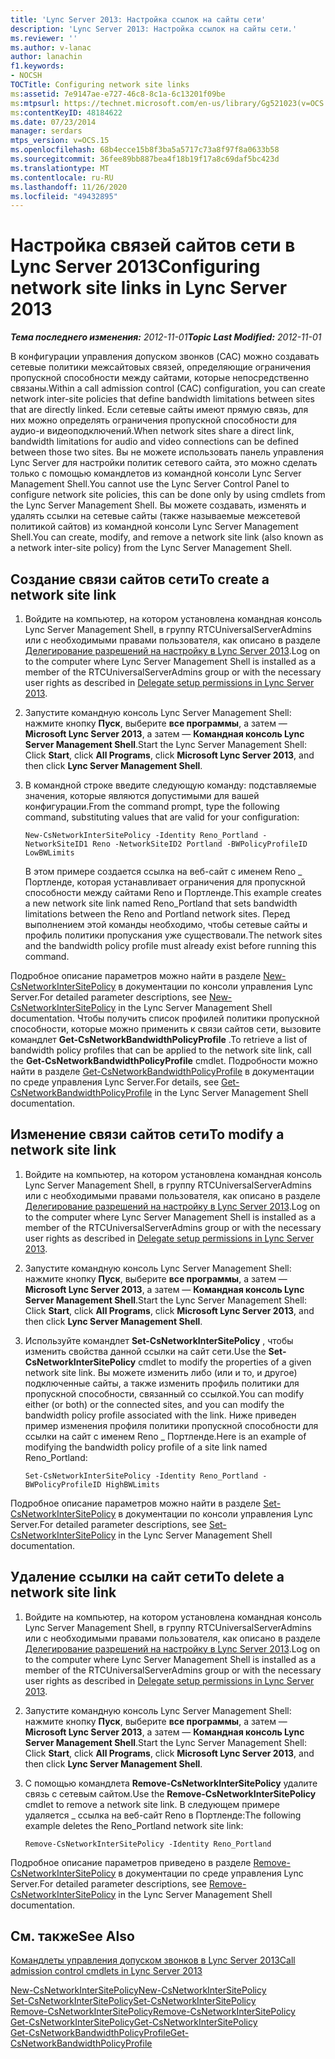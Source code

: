```yaml
---
title: 'Lync Server 2013: Настройка ссылок на сайты сети'
description: 'Lync Server 2013: Настройка ссылок на сайты сети.'
ms.reviewer: ''
ms.author: v-lanac
author: lanachin
f1.keywords:
- NOCSH
TOCTitle: Configuring network site links
ms:assetid: 7e9147ae-e727-46c8-8c1a-6c13201f09be
ms:mtpsurl: https://technet.microsoft.com/en-us/library/Gg521023(v=OCS.15)
ms:contentKeyID: 48184622
ms.date: 07/23/2014
manager: serdars
mtps_version: v=OCS.15
ms.openlocfilehash: 68b4ecce15b8f3ba5a5717c73a8f97f8a0633b58
ms.sourcegitcommit: 36fee89bb887bea4f18b19f17a8c69daf5bc423d
ms.translationtype: MT
ms.contentlocale: ru-RU
ms.lasthandoff: 11/26/2020
ms.locfileid: "49432895"
---
```

# <a name="configuring-network-site-links-in-lync-server-2013"></a><span data-ttu-id="c0ab2-103">Настройка связей сайтов сети в Lync Server 2013</span><span class="sxs-lookup"><span data-stu-id="c0ab2-103">Configuring network site links in Lync Server 2013</span></span>

<div data-xmlns="http://www.w3.org/1999/xhtml">

<div class="topic" data-xmlns="http://www.w3.org/1999/xhtml" data-msxsl="urn:schemas-microsoft-com:xslt" data-cs="https://msdn.microsoft.com/">

<div data-asp="https://msdn2.microsoft.com/asp">



</div>

<div id="mainSection">

<div id="mainBody"><span data-ttu-id="c0ab2-104">

<span> </span></span><span class="sxs-lookup"><span data-stu-id="c0ab2-104">

<span> </span></span></span>

<span data-ttu-id="c0ab2-105">_**Тема последнего изменения:** 2012-11-01_</span><span class="sxs-lookup"><span data-stu-id="c0ab2-105">_**Topic Last Modified:** 2012-11-01_</span></span>

<span data-ttu-id="c0ab2-106">В конфигурации управления допуском звонков (CAC) можно создавать сетевые политики межсайтовых связей, определяющие ограничения пропускной способности между сайтами, которые непосредственно связаны.</span><span class="sxs-lookup"><span data-stu-id="c0ab2-106">Within a call admission control (CAC) configuration, you can create network inter-site policies that define bandwidth limitations between sites that are directly linked.</span></span> <span data-ttu-id="c0ab2-107">Если сетевые сайты имеют прямую связь, для них можно определять ограничения пропускной способности для аудио-и видеоподключений.</span><span class="sxs-lookup"><span data-stu-id="c0ab2-107">When network sites share a direct link, bandwidth limitations for audio and video connections can be defined between those two sites.</span></span> <span data-ttu-id="c0ab2-108">Вы не можете использовать панель управления Lync Server для настройки политик сетевого сайта, это можно сделать только с помощью командлетов из командной консоли Lync Server Management Shell.</span><span class="sxs-lookup"><span data-stu-id="c0ab2-108">You cannot use the Lync Server Control Panel to configure network site policies, this can be done only by using cmdlets from the Lync Server Management Shell.</span></span> <span data-ttu-id="c0ab2-109">Вы можете создавать, изменять и удалять ссылки на сетевые сайты (также называемые межсетевой политикой сайтов) из командной консоли Lync Server Management Shell.</span><span class="sxs-lookup"><span data-stu-id="c0ab2-109">You can create, modify, and remove a network site link (also known as a network inter-site policy) from the Lync Server Management Shell.</span></span>

<div>

## <a name="to-create-a-network-site-link"></a><span data-ttu-id="c0ab2-110">Создание связи сайтов сети</span><span class="sxs-lookup"><span data-stu-id="c0ab2-110">To create a network site link</span></span>

1.  <span data-ttu-id="c0ab2-111">Войдите на компьютер, на котором установлена командная консоль Lync Server Management Shell, в группу RTCUniversalServerAdmins или с необходимыми правами пользователя, как описано в разделе [Делегирование разрешений на настройку в Lync Server 2013](lync-server-2013-delegate-setup-permissions.md).</span><span class="sxs-lookup"><span data-stu-id="c0ab2-111">Log on to the computer where Lync Server Management Shell is installed as a member of the RTCUniversalServerAdmins group or with the necessary user rights as described in [Delegate setup permissions in Lync Server 2013](lync-server-2013-delegate-setup-permissions.md).</span></span>

2.  <span data-ttu-id="c0ab2-112">Запустите командную консоль Lync Server Management Shell: нажмите кнопку **Пуск**, выберите **все программы**, а затем — **Microsoft Lync Server 2013**, а затем — **Командная консоль Lync Server Management Shell**.</span><span class="sxs-lookup"><span data-stu-id="c0ab2-112">Start the Lync Server Management Shell: Click **Start**, click **All Programs**, click **Microsoft Lync Server 2013**, and then click **Lync Server Management Shell**.</span></span>

3.  <span data-ttu-id="c0ab2-113">В командной строке введите следующую команду: подставляемые значения, которые являются допустимыми для вашей конфигурации.</span><span class="sxs-lookup"><span data-stu-id="c0ab2-113">From the command prompt, type the following command, substituting values that are valid for your configuration:</span></span>
    
        New-CsNetworkInterSitePolicy -Identity Reno_Portland -NetworkSiteID1 Reno -NetworkSiteID2 Portland -BWPolicyProfileID LowBWLimits
    
    <span data-ttu-id="c0ab2-114">В этом примере создается ссылка на веб-сайт с именем Reno \_ Портленде, которая устанавливает ограничения для пропускной способности между сайтами Reno и Портленде.</span><span class="sxs-lookup"><span data-stu-id="c0ab2-114">This example creates a new network site link named Reno\_Portland that sets bandwidth limitations between the Reno and Portland network sites.</span></span> <span data-ttu-id="c0ab2-115">Перед выполнением этой команды необходимо, чтобы сетевые сайты и профиль политики пропускания уже существовали.</span><span class="sxs-lookup"><span data-stu-id="c0ab2-115">The network sites and the bandwidth policy profile must already exist before running this command.</span></span>

<span data-ttu-id="c0ab2-116">Подробное описание параметров можно найти в разделе [New-CsNetworkInterSitePolicy](https://docs.microsoft.com/powershell/module/skype/New-CsNetworkInterSitePolicy) в документации по консоли управления Lync Server.</span><span class="sxs-lookup"><span data-stu-id="c0ab2-116">For detailed parameter descriptions, see [New-CsNetworkInterSitePolicy](https://docs.microsoft.com/powershell/module/skype/New-CsNetworkInterSitePolicy) in the Lync Server Management Shell documentation.</span></span> <span data-ttu-id="c0ab2-117">Чтобы получить список профилей политики пропускной способности, которые можно применить к связи сайтов сети, вызовите командлет **Get-CsNetworkBandwidthPolicyProfile** .</span><span class="sxs-lookup"><span data-stu-id="c0ab2-117">To retrieve a list of bandwidth policy profiles that can be applied to the network site link, call the **Get-CsNetworkBandwidthPolicyProfile** cmdlet.</span></span> <span data-ttu-id="c0ab2-118">Подробности можно найти в разделе [Get-CsNetworkBandwidthPolicyProfile](https://docs.microsoft.com/powershell/module/skype/Get-CsNetworkBandwidthPolicyProfile) в документации по среде управления Lync Server.</span><span class="sxs-lookup"><span data-stu-id="c0ab2-118">For details, see [Get-CsNetworkBandwidthPolicyProfile](https://docs.microsoft.com/powershell/module/skype/Get-CsNetworkBandwidthPolicyProfile) in the Lync Server Management Shell documentation.</span></span>

</div>

<div>

## <a name="to-modify-a-network-site-link"></a><span data-ttu-id="c0ab2-119">Изменение связи сайтов сети</span><span class="sxs-lookup"><span data-stu-id="c0ab2-119">To modify a network site link</span></span>

1.  <span data-ttu-id="c0ab2-120">Войдите на компьютер, на котором установлена командная консоль Lync Server Management Shell, в группу RTCUniversalServerAdmins или с необходимыми правами пользователя, как описано в разделе [Делегирование разрешений на настройку в Lync Server 2013](lync-server-2013-delegate-setup-permissions.md).</span><span class="sxs-lookup"><span data-stu-id="c0ab2-120">Log on to the computer where Lync Server Management Shell is installed as a member of the RTCUniversalServerAdmins group or with the necessary user rights as described in [Delegate setup permissions in Lync Server 2013](lync-server-2013-delegate-setup-permissions.md).</span></span>

2.  <span data-ttu-id="c0ab2-121">Запустите командную консоль Lync Server Management Shell: нажмите кнопку **Пуск**, выберите **все программы**, а затем — **Microsoft Lync Server 2013**, а затем — **Командная консоль Lync Server Management Shell**.</span><span class="sxs-lookup"><span data-stu-id="c0ab2-121">Start the Lync Server Management Shell: Click **Start**, click **All Programs**, click **Microsoft Lync Server 2013**, and then click **Lync Server Management Shell**.</span></span>

3.  <span data-ttu-id="c0ab2-122">Используйте командлет **Set-CsNetworkInterSitePolicy** , чтобы изменить свойства данной ссылки на сайт сети.</span><span class="sxs-lookup"><span data-stu-id="c0ab2-122">Use the **Set-CsNetworkInterSitePolicy** cmdlet to modify the properties of a given network site link.</span></span> <span data-ttu-id="c0ab2-123">Вы можете изменить либо (или и то, и другое) подключенные сайты, а также изменить профиль политики для пропускной способности, связанный со ссылкой.</span><span class="sxs-lookup"><span data-stu-id="c0ab2-123">You can modify either (or both) or the connected sites, and you can modify the bandwidth policy profile associated with the link.</span></span> <span data-ttu-id="c0ab2-124">Ниже приведен пример изменения профиля политики пропускной способности для ссылки на сайт с именем Reno \_ Портленде.</span><span class="sxs-lookup"><span data-stu-id="c0ab2-124">Here is an example of modifying the bandwidth policy profile of a site link named Reno\_Portland:</span></span>
    
        Set-CsNetworkInterSitePolicy -Identity Reno_Portland -BWPolicyProfileID HighBWLimits

<span data-ttu-id="c0ab2-125">Подробное описание параметров можно найти в разделе [Set-CsNetworkInterSitePolicy](https://docs.microsoft.com/powershell/module/skype/Set-CsNetworkInterSitePolicy) в документации по консоли управления Lync Server.</span><span class="sxs-lookup"><span data-stu-id="c0ab2-125">For detailed parameter descriptions, see [Set-CsNetworkInterSitePolicy](https://docs.microsoft.com/powershell/module/skype/Set-CsNetworkInterSitePolicy) in the Lync Server Management Shell documentation.</span></span>

</div>

<div>

## <a name="to-delete-a-network-site-link"></a><span data-ttu-id="c0ab2-126">Удаление ссылки на сайт сети</span><span class="sxs-lookup"><span data-stu-id="c0ab2-126">To delete a network site link</span></span>

1.  <span data-ttu-id="c0ab2-127">Войдите на компьютер, на котором установлена командная консоль Lync Server Management Shell, в группу RTCUniversalServerAdmins или с необходимыми правами пользователя, как описано в разделе [Делегирование разрешений на настройку в Lync Server 2013](lync-server-2013-delegate-setup-permissions.md).</span><span class="sxs-lookup"><span data-stu-id="c0ab2-127">Log on to the computer where Lync Server Management Shell is installed as a member of the RTCUniversalServerAdmins group or with the necessary user rights as described in [Delegate setup permissions in Lync Server 2013](lync-server-2013-delegate-setup-permissions.md).</span></span>

2.  <span data-ttu-id="c0ab2-128">Запустите командную консоль Lync Server Management Shell: нажмите кнопку **Пуск**, выберите **все программы**, а затем — **Microsoft Lync Server 2013**, а затем — **Командная консоль Lync Server Management Shell**.</span><span class="sxs-lookup"><span data-stu-id="c0ab2-128">Start the Lync Server Management Shell: Click **Start**, click **All Programs**, click **Microsoft Lync Server 2013**, and then click **Lync Server Management Shell**.</span></span>

3.  <span data-ttu-id="c0ab2-129">С помощью командлета **Remove-CsNetworkInterSitePolicy** удалите связь с сетевым сайтом.</span><span class="sxs-lookup"><span data-stu-id="c0ab2-129">Use the **Remove-CsNetworkInterSitePolicy** cmdlet to remove a network site link.</span></span> <span data-ttu-id="c0ab2-130">В следующем примере удаляется \_ ссылка на веб-сайт Reno в Портленде:</span><span class="sxs-lookup"><span data-stu-id="c0ab2-130">The following example deletes the Reno\_Portland network site link:</span></span>
    
        Remove-CsNetworkInterSitePolicy -Identity Reno_Portland

<span data-ttu-id="c0ab2-131">Подробное описание параметров приведено в разделе [Remove-CsNetworkInterSitePolicy](https://docs.microsoft.com/powershell/module/skype/Remove-CsNetworkInterSitePolicy) в документации по среде управления Lync Server.</span><span class="sxs-lookup"><span data-stu-id="c0ab2-131">For detailed parameter descriptions, see [Remove-CsNetworkInterSitePolicy](https://docs.microsoft.com/powershell/module/skype/Remove-CsNetworkInterSitePolicy) in the Lync Server Management Shell documentation.</span></span>

</div>

<div>

## <a name="see-also"></a><span data-ttu-id="c0ab2-132">См. также</span><span class="sxs-lookup"><span data-stu-id="c0ab2-132">See Also</span></span>


[<span data-ttu-id="c0ab2-133">Командлеты управления допуском звонков в Lync Server 2013</span><span class="sxs-lookup"><span data-stu-id="c0ab2-133">Call admission control cmdlets in Lync Server 2013</span></span>](https://docs.microsoft.com/powershell/module/skype/)  


[<span data-ttu-id="c0ab2-134">New-CsNetworkInterSitePolicy</span><span class="sxs-lookup"><span data-stu-id="c0ab2-134">New-CsNetworkInterSitePolicy</span></span>](https://docs.microsoft.com/powershell/module/skype/New-CsNetworkInterSitePolicy)  
[<span data-ttu-id="c0ab2-135">Set-CsNetworkInterSitePolicy</span><span class="sxs-lookup"><span data-stu-id="c0ab2-135">Set-CsNetworkInterSitePolicy</span></span>](https://docs.microsoft.com/powershell/module/skype/Set-CsNetworkInterSitePolicy)  
[<span data-ttu-id="c0ab2-136">Remove-CsNetworkInterSitePolicy</span><span class="sxs-lookup"><span data-stu-id="c0ab2-136">Remove-CsNetworkInterSitePolicy</span></span>](https://docs.microsoft.com/powershell/module/skype/Remove-CsNetworkInterSitePolicy)  
[<span data-ttu-id="c0ab2-137">Get-CsNetworkInterSitePolicy</span><span class="sxs-lookup"><span data-stu-id="c0ab2-137">Get-CsNetworkInterSitePolicy</span></span>](https://docs.microsoft.com/powershell/module/skype/Get-CsNetworkInterSitePolicy)  
[<span data-ttu-id="c0ab2-138">Get-CsNetworkBandwidthPolicyProfile</span><span class="sxs-lookup"><span data-stu-id="c0ab2-138">Get-CsNetworkBandwidthPolicyProfile</span></span>](https://docs.microsoft.com/powershell/module/skype/Get-CsNetworkBandwidthPolicyProfile)  
  

<span data-ttu-id="c0ab2-139"></div>

</div>

<span> </span>

</div>

</div>

</span><span class="sxs-lookup"><span data-stu-id="c0ab2-139"></div>

</div>

<span> </span>

</div>

</div>

</span></span></div>

